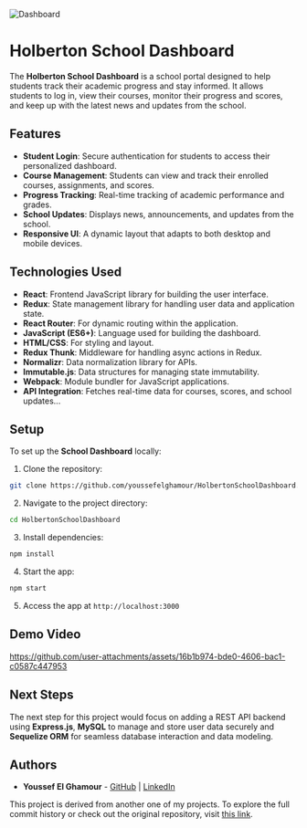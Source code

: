 ![Dashboard]()

# Holberton School Dashboard

The **Holberton School Dashboard** is a school portal designed to help students track their academic progress and stay informed. It allows students to log in, view their courses, monitor their progress and scores, and keep up with the latest news and updates from the school.

## Features

- **Student Login**: Secure authentication for students to access their personalized dashboard.
- **Course Management**: Students can view and track their enrolled courses, assignments, and scores.
- **Progress Tracking**: Real-time tracking of academic performance and grades.
- **School Updates**: Displays news, announcements, and updates from the school.
- **Responsive UI**: A dynamic layout that adapts to both desktop and mobile devices.

## Technologies Used

- **React**: Frontend JavaScript library for building the user interface.
- **Redux**: State management library for handling user data and application state.
- **React Router**: For dynamic routing within the application.
- **JavaScript (ES6+)**: Language used for building the dashboard.
- **HTML/CSS**: For styling and layout.
- **Redux Thunk**: Middleware for handling async actions in Redux.
- **Normalizr**: Data normalization library for APIs.
- **Immutable.js**: Data structures for managing state immutability.
- **Webpack**: Module bundler for JavaScript applications.
- **API Integration**: Fetches real-time data for courses, scores, and school updates...

## Setup

To set up the **School Dashboard** locally:

1. Clone the repository: 

```bash
git clone https://github.com/youssefelghamour/HolbertonSchoolDashboard.git
```
2. Navigate to the project directory:

```bash
cd HolbertonSchoolDashboard
```

3. Install dependencies:

```bash
npm install
```

4. Start the app:

```bash
npm start
```

5. Access the app at `http://localhost:3000`

## Demo Video

https://github.com/user-attachments/assets/16b1b974-bde0-4606-bac1-c0587c447953

## Next Steps

The next step for this project would focus on adding a REST API backend using **Express.js**, **MySQL** to manage and store user data securely and **Sequelize ORM** for seamless database interaction and data modeling.

## Authors

- **Youssef El Ghamour** - [GitHub](https://github.com/youssefelghamour) | [LinkedIn](https://www.linkedin.com/in/youssefelghamour/)

This project is derived from another one of my projects. To explore the full commit history or check out the original repository, visit [this link](https://github.com/youssefelghamour/alx-react).